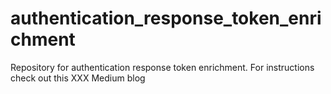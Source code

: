 # authentication_response_token_enrichment

Repository for authentication response token enrichment. For instructions check out this XXX Medium blog
